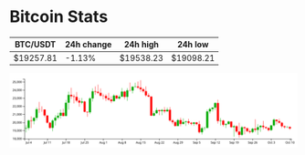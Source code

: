 # Bitcoin Stats

BTC/USDT|24h change|24h high|24h low|
|---|---|---|---|
|$19257.81|-1.13%|$19538.23|$19098.21|

<img src="./chart.svg">
